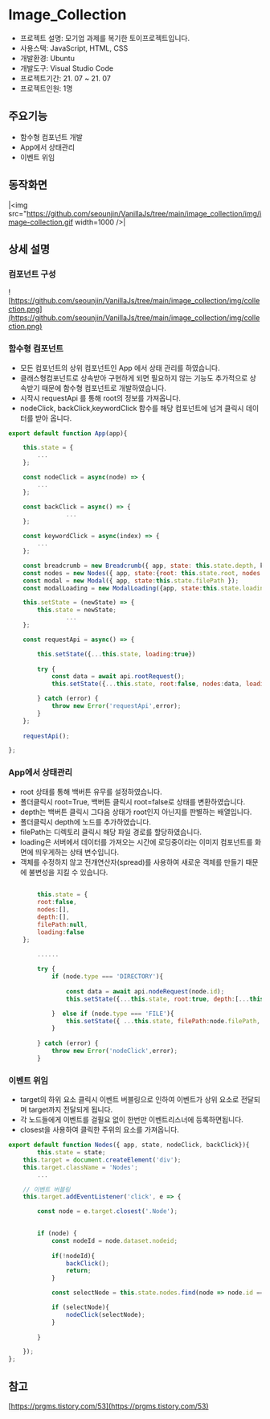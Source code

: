 # Image_Collection


- 프로젝트 설명: 모기업 과제를 복기한 토이프로젝트입니다.
- 사용스택: JavaScript, HTML, CSS
- 개발환경: Ubuntu
- 개발도구: Visual Studio Code
- 프로젝트기간: 21. 07 ~ 21. 07
- 프로젝트인원: 1명

## 주요기능


- 함수형 컴포넌트 개발
- App에서 상태관리
- 이벤트 위임

## 동작화면
|<img src="https://github.com/seounjin/VanillaJs/tree/main/image_collection/img/image-collection.gif width=1000 />|



## 상세 설명



### 컴포넌트 구성

![https://github.com/seounjin/VanillaJs/tree/main/image_collection/img/collection.png](https://github.com/seounjin/VanillaJs/tree/main/image_collection/img/collection.png)

### 함수형 컴포넌트

- 모든 컴포넌트의 상위 컴포넌트인 App 에서 상태 관리를 하였습니다.
- 클래스형컴포넌트로 상속받아 구현하게 되면 필요하지 않는 기능도 추가적으로 상속받기 때문에 함수형 컴포넌트로 개발하였습니다.
- 시작시 requestApi 를 통해 root의 정보를 가져옵니다.
- nodeClick, backClick,keywordClick 함수를 해당 컴포넌트에 넘겨 클릭시 데이터를 받아 옵니다.

```jsx
export default function App(app){

    this.state = {
        ...
    };

    const nodeClick = async(node) => {
        ...
    };

    const backClick = async() => {
				...
    };

    const keywordClick = async(index) => {
        ...
    };

    const breadcrumb = new Breadcrumb({ app, state: this.state.depth, keywordClick });  
    const nodes = new Nodes({ app, state:{root: this.state.root, nodes: this.state.nodes}, nodeClick, backClick });
    const modal = new Modal({ app, state:this.state.filePath }); 
    const modalLoading = new ModalLoading({app, state:this.state.loading });

    this.setState = (newState) => {
        this.state = newState;
				...
    };

    const requestApi = async() => {

        this.setState({...this.state, loading:true})
        
        try {
            const data = await api.rootRequest();
            this.setState({...this.state, root:false, nodes:data, loading:false });

        } catch (error) {
            throw new Error('requestApi',error);
        }
    };
    
    requestApi();

};
```

### App에서 상태관리

- root 상태를 통해 백버튼 유무를 설정하였습니다.
- 폴더클릭시 root=True,  백버튼 클릭시 root=false로 상태를 변환하였습니다.
- depth는 백버튼 클릭시 그다음 상태가 root인지 아닌지를 판별하는 배열입니다.
- 폴더클릭시 depth에 노드를 추가하였습니다.
- filePath는 디렉토리 클릭시 해당 파일 경로를 할당하였습니다.
- loading은 서버에서 데이터를 가져오는 시간에 로딩중이라는 이미지 컴포넌트를 화면에 띄우게하는 상태 변수입니다.
- 객체를 수정하지 않고 전개연산자(spread)를 사용하여 새로운 객체를 만들기 때문에 불변성을 지킬 수 있습니다.

```jsx
		
		this.state = {
        root:false,
        nodes:[],
        depth:[],
        filePath:null,
        loading:false
    };
	
		......

		try {
            if (node.type === 'DIRECTORY'){  
                
                const data = await api.nodeRequest(node.id);
                this.setState({...this.state, root:true, depth:[...this.state.depth, node], nodes:data, filePath:null, loading:false});

            }  else if (node.type === 'FILE'){
                this.setState({ ...this.state, filePath:node.filePath, loading:false});
            }
           
        } catch (error) {
            throw new Error('nodeClick',error);
        }
```

### 이벤트 위임

- target의 하위 요소 클릭시 이벤트 버블링으로 인하여 이벤트가 상위 요소로 전달되며 target까지 전달되게 됩니다.
- 각 노드들에게 이벤트를 걸필요 없이 한번만 이벤트리스너에 등록하면됩니다.
- closest을 사용하여 클릭한 주위의 요소를 가져옵니다.

```jsx
export default function Nodes({ app, state, nodeClick, backClick}){
		this.state = state;
    this.target = document.createElement('div');
    this.target.className = 'Nodes';
		...

    // 이벤트 버블링
    this.target.addEventListener('click', e => {

        const node = e.target.closest('.Node');
        

        if (node) {
            const nodeId = node.dataset.nodeid;
            
            if(!nodeId){
                backClick();
                return;
            }

            const selectNode = this.state.nodes.find(node => node.id === nodeId);

            if (selectNode){
                nodeClick(selectNode);
            }
            
        } 

    });
};
```

## 참고

[https://prgms.tistory.com/53](https://prgms.tistory.com/53)
